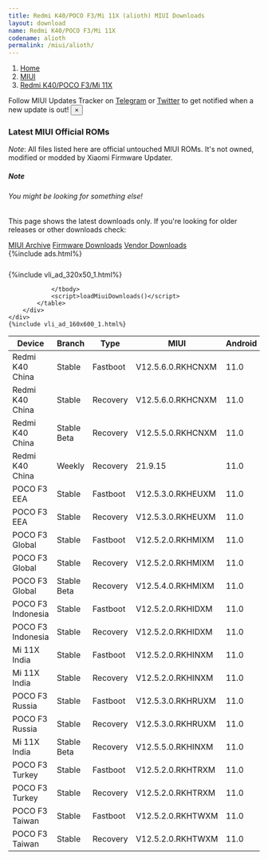 ```yaml
---
title: Redmi K40/POCO F3/Mi 11X (alioth) MIUI Downloads
layout: download
name: Redmi K40/POCO F3/Mi 11X
codename: alioth
permalink: /miui/alioth/
---
```

<nav aria-label="breadcrumb">
    <ol class="breadcrumb">
        <li class="breadcrumb-item"><a href="/">Home</a></li>
        <li class="breadcrumb-item"><a href="/miui/">MIUI</a></li>
        <li class="breadcrumb-item active" aria-current="page"><a href="/miui/alioth/">Redmi K40/POCO F3/Mi 11X</a></li>
    </ol>
</nav>
<div class="alert alert-primary alert-dismissible fade show" role="alert">
    Follow MIUI Updates Tracker on <a href="https://t.me/MIUIUpdatesTracker" class="alert-link">Telegram</a>
     or <a href="https://twitter.com/MiFwUpdater" class="alert-link">Twitter</a> to get notified when a new update is out!
    <button type="button" class="close" data-dismiss="alert" aria-label="Close">
        <span aria-hidden="true">&times;</span>
    </button>
</div>

### Latest MIUI Official ROMs
*Note*: All files listed here are official untouched MIUI ROMs. It's not owned, modified or modded by Xiaomi Firmware Updater.
<div class="card">
  <div class="card-body">
    <h5 class="card-title">Note</h5>
    <h6 class="card-subtitle mb-2 text-muted">You might be looking for something else!</h6>
    <p class="card-text">This page shows the latest downloads only.
     If you're looking for older releases or other downloads check:</p>
    <a href="/archive/miui/alioth/" class="card-link">MIUI Archive</a>
    <a href="/firmware/alioth/" class="card-link">Firmware Downloads</a>
    <a href="/vendor/alioth/" class="card-link">Vendor Downloads</a>
  </div>
</div>
{%include ads.html%}
<div class="row justify-content-center">
    <div class="col-10">
        <div class="table-responsive-md" style="margin-top: 25px;">
            {%include vli_ad_320x50_1.html%}
            <table id="miui" class="display dt-responsive nowrap compact table table-striped table-hover table-sm">
                <thead class="thead-dark">
                    <tr>
                        <th data-ref="device">Device</th>
                        <th data-ref="branch">Branch</th>
                        <th data-ref="type">Type</th>
                        <th data-ref="miui">MIUI</th>
                        <th data-ref="android">Android</th>
                        <th data-ref="size">Size</th>
                        <th data-ref="size">Date</th>
                        <th data-ref="link">Link</th>
                    </tr>
                </thead>
                <tbody>
                <tr><td>Redmi K40 China</td><td>Stable</td><td>Fastboot</td><td>V12.5.6.0.RKHCNXM</td><td>11.0</td><td>5.2 GB</td><td>2021-08-13</td><td><a href="/miui/alioth/stable/V12.5.6.0.RKHCNXM/">Download</a></td></tr>
<tr><td>Redmi K40 China</td><td>Stable</td><td>Recovery</td><td>V12.5.6.0.RKHCNXM</td><td>11.0</td><td>3.9 GB</td><td>2021-08-18</td><td><a href="/miui/alioth/stable/V12.5.6.0.RKHCNXM/">Download</a></td></tr>
<tr><td>Redmi K40 China</td><td>Stable Beta</td><td>Recovery</td><td>V12.5.5.0.RKHCNXM</td><td>11.0</td><td>3.9 GB</td><td>2021-08-10</td><td><a href="/miui/alioth/stable beta/V12.5.5.0.RKHCNXM/">Download</a></td></tr>
<tr><td>Redmi K40 China</td><td>Weekly</td><td>Recovery</td><td>21.9.15</td><td>11.0</td><td>4.3 GB</td><td>2021-09-16</td><td><a href="/miui/alioth/weekly/21.9.15/">Download</a></td></tr>
<tr><td>POCO F3 EEA</td><td>Stable</td><td>Fastboot</td><td>V12.5.3.0.RKHEUXM</td><td>11.0</td><td>5.6 GB</td><td>2021-07-06</td><td><a href="/miui/alioth/stable/V12.5.3.0.RKHEUXM/">Download</a></td></tr>
<tr><td>POCO F3 EEA</td><td>Stable</td><td>Recovery</td><td>V12.5.3.0.RKHEUXM</td><td>11.0</td><td>3.1 GB</td><td>2021-07-22</td><td><a href="/miui/alioth/stable/V12.5.3.0.RKHEUXM/">Download</a></td></tr>
<tr><td>POCO F3 Global</td><td>Stable</td><td>Fastboot</td><td>V12.5.2.0.RKHMIXM</td><td>11.0</td><td>5.6 GB</td><td>2021-06-25</td><td><a href="/miui/alioth/stable/V12.5.2.0.RKHMIXM/">Download</a></td></tr>
<tr><td>POCO F3 Global</td><td>Stable</td><td>Recovery</td><td>V12.5.2.0.RKHMIXM</td><td>11.0</td><td>3.0 GB</td><td>2021-07-06</td><td><a href="/miui/alioth/stable/V12.5.2.0.RKHMIXM/">Download</a></td></tr>
<tr><td>POCO F3 Global</td><td>Stable Beta</td><td>Recovery</td><td>V12.5.4.0.RKHMIXM</td><td>11.0</td><td>3.1 GB</td><td>2021-09-11</td><td><a href="/miui/alioth/stable beta/V12.5.4.0.RKHMIXM/">Download</a></td></tr>
<tr><td>POCO F3 Indonesia</td><td>Stable</td><td>Fastboot</td><td>V12.5.2.0.RKHIDXM</td><td>11.0</td><td>4.9 GB</td><td>2021-07-01</td><td><a href="/miui/alioth/stable/V12.5.2.0.RKHIDXM/">Download</a></td></tr>
<tr><td>POCO F3 Indonesia</td><td>Stable</td><td>Recovery</td><td>V12.5.2.0.RKHIDXM</td><td>11.0</td><td>3.0 GB</td><td>2021-07-09</td><td><a href="/miui/alioth/stable/V12.5.2.0.RKHIDXM/">Download</a></td></tr>
<tr><td>Mi 11X India</td><td>Stable</td><td>Fastboot</td><td>V12.5.2.0.RKHINXM</td><td>11.0</td><td>3.9 GB</td><td>2021-06-24</td><td><a href="/miui/alioth/stable/V12.5.2.0.RKHINXM/">Download</a></td></tr>
<tr><td>Mi 11X India</td><td>Stable</td><td>Recovery</td><td>V12.5.2.0.RKHINXM</td><td>11.0</td><td>3.1 GB</td><td>2021-07-06</td><td><a href="/miui/alioth/stable/V12.5.2.0.RKHINXM/">Download</a></td></tr>
<tr><td>POCO F3 Russia</td><td>Stable</td><td>Fastboot</td><td>V12.5.3.0.RKHRUXM</td><td>11.0</td><td>5.1 GB</td><td>2021-07-06</td><td><a href="/miui/alioth/stable/V12.5.3.0.RKHRUXM/">Download</a></td></tr>
<tr><td>POCO F3 Russia</td><td>Stable</td><td>Recovery</td><td>V12.5.3.0.RKHRUXM</td><td>11.0</td><td>3.1 GB</td><td>2021-07-26</td><td><a href="/miui/alioth/stable/V12.5.3.0.RKHRUXM/">Download</a></td></tr>
<tr><td>Mi 11X India</td><td>Stable Beta</td><td>Recovery</td><td>V12.5.5.0.RKHINXM</td><td>11.0</td><td>3.1 GB</td><td>2021-09-18</td><td><a href="/miui/alioth/stable beta/V12.5.5.0.RKHINXM/">Download</a></td></tr>
<tr><td>POCO F3 Turkey</td><td>Stable</td><td>Fastboot</td><td>V12.5.2.0.RKHTRXM</td><td>11.0</td><td>4.7 GB</td><td>2021-07-02</td><td><a href="/miui/alioth/stable/V12.5.2.0.RKHTRXM/">Download</a></td></tr>
<tr><td>POCO F3 Turkey</td><td>Stable</td><td>Recovery</td><td>V12.5.2.0.RKHTRXM</td><td>11.0</td><td>3.1 GB</td><td>2021-07-08</td><td><a href="/miui/alioth/stable/V12.5.2.0.RKHTRXM/">Download</a></td></tr>
<tr><td>POCO F3 Taiwan</td><td>Stable</td><td>Fastboot</td><td>V12.5.2.0.RKHTWXM</td><td>11.0</td><td>4.2 GB</td><td>2021-07-02</td><td><a href="/miui/alioth/stable/V12.5.2.0.RKHTWXM/">Download</a></td></tr>
<tr><td>POCO F3 Taiwan</td><td>Stable</td><td>Recovery</td><td>V12.5.2.0.RKHTWXM</td><td>11.0</td><td>3.0 GB</td><td>2021-07-08</td><td><a href="/miui/alioth/stable/V12.5.2.0.RKHTWXM/">Download</a></td></tr>

                </tbody>
                <script>loadMiuiDownloads()</script>
            </table>
        </div>
    </div>
    {%include vli_ad_160x600_1.html%}
</div>
